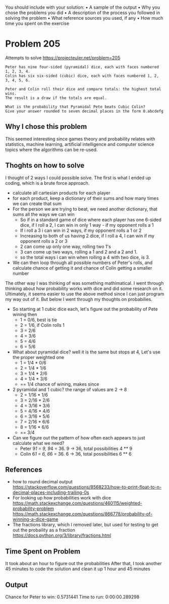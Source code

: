 You should include with your solution:
• A sample of the output
• Why you chose the problems you did
• A description of the process you followed in solving the problem
• What reference sources you used, if any
• How much time you spent on the exercise

# Problem 205
Attempts to solve https://projecteuler.net/problem=205
```quote
Peter has nine four-sided (pyramidal) dice, each with faces numbered 1, 2, 3, 4.
Colin has six six-sided (cubic) dice, each with faces numbered 1, 2, 3, 4, 5, 6.

Peter and Colin roll their dice and compare totals: the highest total wins.
The result is a draw if the totals are equal.

What is the probability that Pyramidal Pete beats Cubic Colin?
Give your answer rounded to seven decimal places in the form 0.abcdefg
```
## Why I chose this problem
This seemed interesting since games theory and probability relates with statistics, machine learning, artificial intelligence and computer science topics where the algorithms can be re-used.

## Thoghts on how to solve
I thought of 2 ways I could possible solve. The first is what I ended up coding, which is a brute force approach.
- calculate all cartesian products for each player
- for each product, keep a dictionary of their sums and how many times we can create that sum
- For the person we are trying to beat, we need another dictionary, that sums all the ways we can win
    - So if in a standard game of dice where each player has one 6-sided dice, if I roll a 2, I can win in only 1 way - if my opponent rolls a 1
    - If i roll a 3 i can win in 2 ways, if my opponent rolls a 1 or 2
    - Increasing to both of us having 2 dice, if I roll a 4, I can win if my opponent rolls a 2 or 3
    - 2 can come up only one way, rolling two 1's
    - 3 can come up two ways, rolling a 1 and 2 and a 2 and 1.
    - so the total ways i can win when rolling a 4 with two dice, is 3.
- We can then loop through all possible numbers of Peter's rolls, and calculate chance of getting it and chance of Colin getting a smaller number

The other way I was thinking of was something mathimatical. I went through thinking about how probability works with dice and did some research on it.
Ultimately, it seems easier to use the above method since I can just program my way out of it. But below I went through my thoughts on probabilies.
- So starting at 1 cubic dice each, let's figure out the probability of Pete wining then
    - 1 = 0/6, best is tie
    - 2 = 1/6, if Colin rolls 1
    - 3 = 2/6
    - 4 = 3/6
    - 5 = 4/6
    - 6 = 5/6
- What about pyramidal dice? well it is the same but stops at 4, Let's use the proper weighted one
    - 1 = 1/4 * 0/6
    - 2 = 1/4 * 1/6
    - 3 = 1/4 * 2/6
    - 4 = 1/4 * 3/6
    - == 1/4 chance of wining, makes since
- 2 pyramidal and 1 cubic? the range of values are 2 -> 8
    - 2 = 1/16 * 1/6
    - 3 = 2/16 * 2/6
    - 4 = 3/16 * 3/6
    - 5 = 4/16 * 4/6
    - 6 = 3/16 * 5/6
    - 7 = 2/16 * 6/6
    - 8 = 1/16 * 6/6
    - == 3/4
-  Can we figure out the pattern of how often each appears to just calculate what we need?
    - Peter 9*1 = 9, 9*4 = 36. 9 -> 36, total possibilities 4 ** 9
    - Colin 6*1 = 6, 6*6 = 36. 6 -> 36, total possibilities 6 ** 6
## References
- how to round decimal output
https://stackoverflow.com/questions/8568233/how-to-print-float-to-n-decimal-places-including-trailing-0s
- For looking up how probabilities work with dice
https://math.stackexchange.com/questions/460115/weighted-probability-problem
https://math.stackexchange.com/questions/866778/probability-of-winning-a-dice-game
- The fractions library, which I removed later, but used for testing to get out the probaility as a fraction
https://docs.python.org/3/library/fractions.html

## Time Spent on Problem
It took about an hour to figure out the probabilities
After that, I took another 45 minutes to code the solution and clean it up
1 hour and 45 minutes
## Output
 Chance for Peter to win: 0.5731441
 Time to run: 0:00:00.289298
